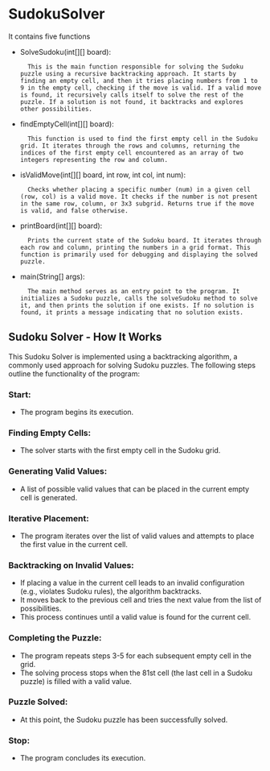 # SudokuSolver

It contains five functions

* SolveSudoku(int[][] board):
  ```
    This is the main function responsible for solving the Sudoku puzzle using a recursive backtracking approach. It starts by finding an empty cell, and then it tries placing numbers from 1 to 9 in the empty cell, checking if the move is valid. If a valid move is found, it recursively calls itself to solve the rest of the puzzle. If a solution is not found, it backtracks and explores other possibilities.
  ```
  
* findEmptyCell(int[][] board):
  ```
    This function is used to find the first empty cell in the Sudoku grid. It iterates through the rows and columns, returning the indices of the first empty cell encountered as an array of two integers representing the row and column.
  ```
  
* isValidMove(int[][] board, int row, int col, int num):
  ```
    Checks whether placing a specific number (num) in a given cell (row, col) is a valid move. It checks if the number is not present in the same row, column, or 3x3 subgrid. Returns true if the move is valid, and false otherwise.
  ```
  
* printBoard(int[][] board):
  ```
    Prints the current state of the Sudoku board. It iterates through each row and column, printing the numbers in a grid format. This function is primarily used for debugging and displaying the solved puzzle.
  ```
  
* main(String[] args):
  ```
    The main method serves as an entry point to the program. It initializes a Sudoku puzzle, calls the solveSudoku method to solve it, and then prints the solution if one exists. If no solution is found, it prints a message indicating that no solution exists.
  ```

## Sudoku Solver - How It Works
This Sudoku Solver is implemented using a backtracking algorithm, a commonly used approach for solving Sudoku puzzles. The following steps outline the functionality of the program:

### Start:
- The program begins its execution.
  
### Finding Empty Cells:
- The solver starts with the first empty cell in the Sudoku grid.
  
### Generating Valid Values:
- A list of possible valid values that can be placed in the current empty cell is generated.
  
### Iterative Placement:
- The program iterates over the list of valid values and attempts to place the first value in the current cell.
  
### Backtracking on Invalid Values:
- If placing a value in the current cell leads to an invalid configuration (e.g., violates Sudoku rules), the algorithm backtracks.
- It moves back to the previous cell and tries the next value from the list of possibilities.
- This process continues until a valid value is found for the current cell.
  
### Completing the Puzzle:
- The program repeats steps 3-5 for each subsequent empty cell in the grid.
- The solving process stops when the 81st cell (the last cell in a Sudoku puzzle) is filled with a valid value.
  
### Puzzle Solved:
- At this point, the Sudoku puzzle has been successfully solved.
  
### Stop:
- The program concludes its execution.
